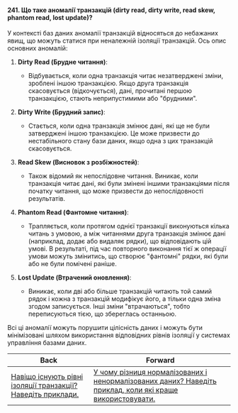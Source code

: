 #### 241. Що таке аномалії транзакцій (dirty read, dirty write, read skew, phantom read, lost update)?

У контексті баз даних аномалії транзакцій відносяться до небажаних явищ, що можуть статися при неналежній ізоляції транзакцій. Ось опис основних аномалій:

1. **Dirty Read (Брудне читання)**:
   - Відбувається, коли одна транзакція читає незатверджені зміни, зроблені іншою транзакцією. Якщо друга транзакція скасовується (відкочується), дані, прочитані першою транзакцією, стають неприпустимими або "брудними".

2. **Dirty Write (Брудний запис)**:
   - Стається, коли одна транзакція змінює дані, які ще не були затверджені іншою транзакцією. Це може призвести до нестабільного стану бази даних, якщо одна з цих транзакцій скасовується.

3. **Read Skew (Висновок з розбіжностей)**:
   - Також відомий як непослідовне читання. Виникає, коли транзакція читає дані, які були змінені іншими транзакціями після початку читання, що може призвести до непослідовності результатів.

4. **Phantom Read (Фантомне читання)**:
   - Трапляється, коли протягом однієї транзакції виконуються кілька читань з умовою, а між читаннями друга транзакція змінює дані (наприклад, додає або видаляє рядки), що відповідають цій умові. В результаті, під час повторного виконання тієї ж операції умови можуть змінитись, що створює "фантомні" рядки, які були або не були помічені раніше.

5. **Lost Update (Втрачений оновлення)**:
   - Виникає, коли дві або більше транзакцій читають той самий рядок і кожна з транзакцій модифікує його, а тільки одна зміна згодом записується. Інші зміни "втрачаються", тобто переписуються тією, що збереглась останньою.

Всі ці аномалії можуть порушити цілісність даних і можуть бути мінімізовані шляхом використання відповідних рівнів ізоляції у системах управління базами даних.

| Back | Forward |
|---|---|
| [Навіщо існують рівні ізоляції транзакції? Наведіть приклади.](/ua/senior/database/what-is-the-purpose-of-transaction-isolation-levels-provide-examples.md)  | [У чому різниця нормалізованих і ненормалізованих даних? Наведіть приклад, коли які краще використовувати.](/ua/senior/database/what-is-the-difference-between-normalized-and-denormalized-data-provide-an-example-of-when-to-use-each.md) |